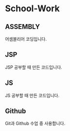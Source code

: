 # School-Work

## ASSEMBLY
어셈블리어 코딩입니다.

## JSP
JSP 공부할 때 만든 코드입니다.

## JS
JS 공부할 때 만든  코드입니다.

## Github
Git과 Github 수업 중 사용합니다.
